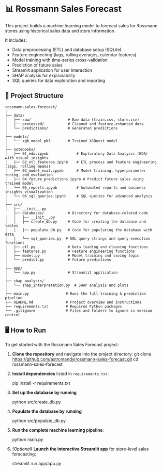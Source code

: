 # 📊 Rossmann Sales Forecast

This project builds a machine learning model to forecast sales for Rossmann stores using historical sales data and store information.

It includes:
- Data preprocessing (ETL) and database setup (SQLite)
- Feature engineering (lags, rolling averages, calendar features)
- Model training with time-series cross-validation
- Prediction of future sales
- Streamlit application for user interaction
- SHAP analysis for explainability
- SQL queries for data exploration and reporting

## 📁 Project Structure

```
rossmann-sales-forecast/
│
├── data/
│   ├── raw/                 # Raw data (train.csv, store.csv)
│   ├── processed/           # Cleaned and feature-enhanced data
│   └── predictions/         # Generated predictions
│
├── models/
│   └── xgb_model.pkl        # Trained XGBoost model
│
├── notebooks/
│   ├── 01_eda.ipynb             # Exploratory Data Analysis (EDA) with visual insights
│   ├── 02_etl_features.ipynb    # ETL process and feature engineering (lags, rolling means)
│   ├── 03_model_eval.ipynb      # Model training, hyperparameter tuning, and evaluation
│   ├── 04_future_predictions.ipynb # Predict future sales using trained model
│   └── 05_reports.ipynb         # Automated reports and business insights visualization
│   └── 06_sql_queries.ipynb     # SQL queries for advanced analysis
|
├── src/
│   ├── __init__.py
    ├── databases/           # Directory for database-related code
│   │   ├── __init__.py
│   │   ├── create_db.py     # Code for creating the database and tables
│   │   ├── populate_db.py   # Code for populating the database with data
│   │   └── sql_queries.py  # SQL query strings and query execution functions
│   ├── etl.py               # Data loading and cleaning functions
│   ├── features.py          # Feature engineering functions
│   ├── model.py             # Model training and saving logic
│   └── predict.py           # Future predictions
│
├── app/
│   └── app.py               # Streamlit application
│
├── shap_analysis/
│   └── shap_interpretation.py  # SHAP analysis and plots
│
├── main.py                 # Runs the full training & prediction pipeline
├── README.md               # Project overview and instructions
├── requirements.txt        # Required Python packages
└── .gitignore              # Files and folders to ignore in version control
```

## 🖥️ How to Run

To get started with the Rossmann Sales Forecast project:

1. **Clone the repository** and navigate into the project directory:
   git clone https://github.com/astromandy/rossmann-sales-forecast.git
   cd rossmann-sales-forecast


2. **Install dependencies** listed in `requirements.txt`:

   pip install -r requirements.txt

3. **Set up the database by running**

    python src/create_db.py 
    
4. **Populate the database by running**

    python src/populate_db.py
    
3. **Run the complete machine learning pipeline**:

   python main.py


4. *(Optional)* **Launch the interactive Streamlit app** for store-level sales forecasting:

   streamlit run app/app.py
   

